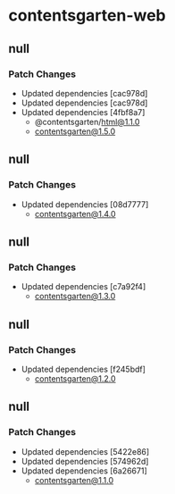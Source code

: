 # contentsgarten-web

## null

### Patch Changes

- Updated dependencies [cac978d]
- Updated dependencies [cac978d]
- Updated dependencies [4fbf8a7]
  - @contentsgarten/html@1.1.0
  - contentsgarten@1.5.0

## null

### Patch Changes

- Updated dependencies [08d7777]
  - contentsgarten@1.4.0

## null

### Patch Changes

- Updated dependencies [c7a92f4]
  - contentsgarten@1.3.0

## null

### Patch Changes

- Updated dependencies [f245bdf]
  - contentsgarten@1.2.0

## null

### Patch Changes

- Updated dependencies [5422e86]
- Updated dependencies [574962d]
- Updated dependencies [6a26671]
  - contentsgarten@1.1.0
